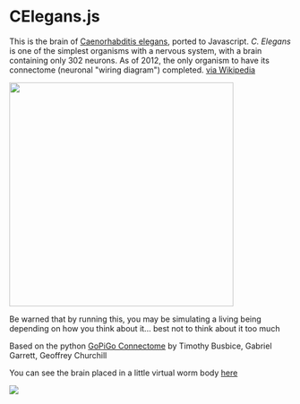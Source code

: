 # CElegans.js

This is the brain of [Caenorhabditis elegans](https://en.wikipedia.org/wiki/Caenorhabditis_elegans), ported to Javascript. *C. Elegans* is one of the simplest organisms with a nervous system, with a brain containing only 302 neurons. As of 2012, the only organism to have its connectome (neuronal "wiring diagram") completed. [via Wikipedia](https://en.wikipedia.org/wiki/Caenorhabditis_elegans)

<img src="https://upload.wikimedia.org/wikipedia/commons/4/46/Caenorhabditis_elegans_hermaphrodite_adult-en.svg" width="400"/>

Be warned that by running this, you may be simulating a living being depending on how you think about it... best not to think about it too much

Based on the python <a href="https://github.com/Connectome/GoPiGo">GoPiGo Connectome</a> by Timothy Busbice, Gabriel Garrett, Geoffrey Churchill

You can see the brain placed in a little virtual worm body <a href="http://zrispo.co/worm/">here</a>

<img src="http://i.imgur.com/uOtt9zD.png" />
